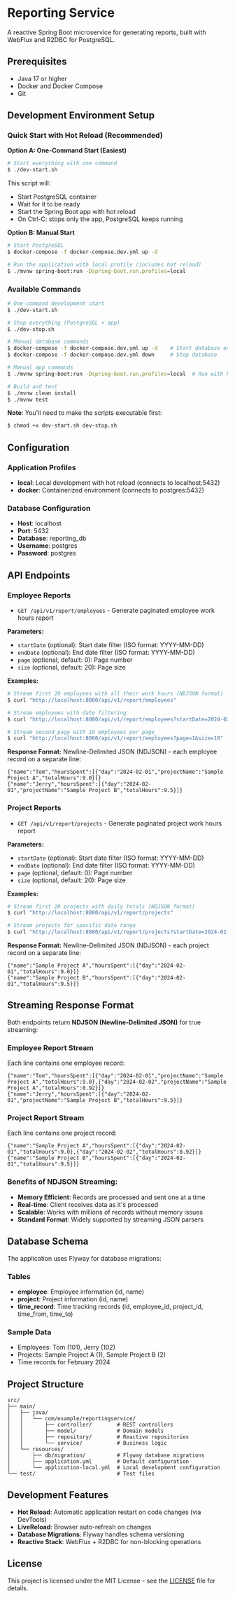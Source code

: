 # Reporting Service

A reactive Spring Boot microservice for generating reports, built with WebFlux and R2DBC for PostgreSQL.

## Prerequisites

- Java 17 or higher
- Docker and Docker Compose
- Git

## Development Environment Setup

### Quick Start with Hot Reload (Recommended)

**Option A: One-Command Start (Easiest)**
```bash
# Start everything with one command
$ ./dev-start.sh
```
This script will:
- Start PostgreSQL container
- Wait for it to be ready
- Start the Spring Boot app with hot reload
- On Ctrl-C: stops only the app, PostgreSQL keeps running

**Option B: Manual Start**
```bash
# Start PostgreSQL
$ docker-compose -f docker-compose.dev.yml up -d

# Run the application with local profile (includes hot reload)
$ ./mvnw spring-boot:run -Dspring-boot.run.profiles=local
```

### Available Commands

```bash
# One-command development start
$ ./dev-start.sh

# Stop everything (PostgreSQL + app)
$ ./dev-stop.sh

# Manual database commands
$ docker-compose -f docker-compose.dev.yml up -d    # Start database only
$ docker-compose -f docker-compose.dev.yml down     # Stop database

# Manual app commands
$ ./mvnw spring-boot:run -Dspring-boot.run.profiles=local  # Run with hot reload

# Build and test
$ ./mvnw clean install
$ ./mvnw test
```

**Note**: You'll need to make the scripts executable first:
```bash
$ chmod +x dev-start.sh dev-stop.sh
```

## Configuration

### Application Profiles
- **local**: Local development with hot reload (connects to localhost:5432)
- **docker**: Containerized environment (connects to postgres:5432)

### Database Configuration
- **Host**: localhost
- **Port**: 5432
- **Database**: reporting_db
- **Username**: postgres
- **Password**: postgres

## API Endpoints

### Employee Reports
- `GET /api/v1/report/employees` - Generate paginated employee work hours report

**Parameters:**
- `startDate` (optional): Start date filter (ISO format: YYYY-MM-DD)
- `endDate` (optional): End date filter (ISO format: YYYY-MM-DD)  
- `page` (optional, default: 0): Page number
- `size` (optional, default: 20): Page size

**Examples:**
```bash
# Stream first 20 employees with all their work hours (NDJSON format)
$ curl "http://localhost:8080/api/v1/report/employees"

# Stream employees with date filtering
$ curl "http://localhost:8080/api/v1/report/employees?startDate=2024-02-01&endDate=2024-02-02"

# Stream second page with 10 employees per page
$ curl "http://localhost:8080/api/v1/report/employees?page=1&size=10"
```

**Response Format:** Newline-Delimited JSON (NDJSON) - each employee record on a separate line:
```
{"name":"Tom","hoursSpent":[{"day":"2024-02-01","projectName":"Sample Project A","totalHours":9.0}]}
{"name":"Jerry","hoursSpent":[{"day":"2024-02-01","projectName":"Sample Project B","totalHours":9.5}]}
```

### Project Reports
- `GET /api/v1/report/projects` - Generate paginated project work hours report

**Parameters:**
- `startDate` (optional): Start date filter (ISO format: YYYY-MM-DD)
- `endDate` (optional): End date filter (ISO format: YYYY-MM-DD)
- `page` (optional, default: 0): Page number
- `size` (optional, default: 20): Page size

**Examples:**
```bash
# Stream first 20 projects with daily totals (NDJSON format)
$ curl "http://localhost:8080/api/v1/report/projects"

# Stream projects for specific date range
$ curl "http://localhost:8080/api/v1/report/projects?startDate=2024-02-01&endDate=2024-02-02"
```

**Response Format:** Newline-Delimited JSON (NDJSON) - each project record on a separate line:
```
{"name":"Sample Project A","hoursSpent":[{"day":"2024-02-01","totalHours":9.0}]}
{"name":"Sample Project B","hoursSpent":[{"day":"2024-02-01","totalHours":9.5}]}
```

## Streaming Response Format

Both endpoints return **NDJSON (Newline-Delimited JSON)** for true streaming:

### Employee Report Stream
Each line contains one employee record:
```
{"name":"Tom","hoursSpent":[{"day":"2024-02-01","projectName":"Sample Project A","totalHours":9.0},{"day":"2024-02-02","projectName":"Sample Project A","totalHours":8.92}]}
{"name":"Jerry","hoursSpent":[{"day":"2024-02-01","projectName":"Sample Project B","totalHours":9.5}]}
```

### Project Report Stream  
Each line contains one project record:
```
{"name":"Sample Project A","hoursSpent":[{"day":"2024-02-01","totalHours":9.0},{"day":"2024-02-02","totalHours":8.92}]}
{"name":"Sample Project B","hoursSpent":[{"day":"2024-02-01","totalHours":9.5}]}
```

### Benefits of NDJSON Streaming:
- **Memory Efficient**: Records are processed and sent one at a time
- **Real-time**: Client receives data as it's processed
- **Scalable**: Works with millions of records without memory issues
- **Standard Format**: Widely supported by streaming JSON parsers

## Database Schema

The application uses Flyway for database migrations:

### Tables
- **employee**: Employee information (id, name)
- **project**: Project information (id, name)  
- **time_record**: Time tracking records (id, employee_id, project_id, time_from, time_to)

### Sample Data
- Employees: Tom (101), Jerry (102)
- Projects: Sample Project A (1), Sample Project B (2)
- Time records for February 2024

## Project Structure

```
src/
├── main/
│   ├── java/
│   │   └── com/example/reportingservice/
│   │       ├── controller/        # REST controllers
│   │       ├── model/             # Domain models
│   │       ├── repository/        # Reactive repositories
│   │       └── service/           # Business logic
│   └── resources/
│       ├── db/migration/          # Flyway database migrations
│       ├── application.yml        # Default configuration
│       └── application-local.yml  # Local development configuration
└── test/                          # Test files
```

## Development Features

- **Hot Reload**: Automatic application restart on code changes (via DevTools)
- **LiveReload**: Browser auto-refresh on changes
- **Database Migrations**: Flyway handles schema versioning
- **Reactive Stack**: WebFlux + R2DBC for non-blocking operations

## License

This project is licensed under the MIT License - see the [LICENSE](LICENSE) file for details.

